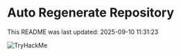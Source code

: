 # Auto Regenerate Repository

This README was last updated: 2025-09-10 11:31:23

 ![TryHackMe](https://tryhackme.com/badge/533634)